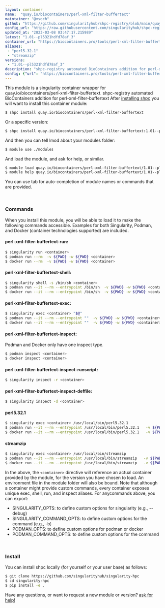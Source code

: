 ```yaml
---
layout: container
name:  "quay.io/biocontainers/perl-xml-filter-buffertext"
maintainer: "@vsoch"
github: "https://github.com/singularityhub/shpc-registry/blob/main/quay.io/biocontainers/perl-xml-filter-buffertext/container.yaml"
config_url: "https://raw.githubusercontent.com/singularityhub/shpc-registry/main/quay.io/biocontainers/perl-xml-filter-buffertext/container.yaml"
updated_at: "2023-03-08 03:47:17.215989"
latest: "1.01--pl5321hdfd78af_3"
container_url: "https://biocontainers.pro/tools/perl-xml-filter-buffertext"
aliases:
 - "perl5.32.1"
 - "streamzip"
versions:
 - "1.01--pl5321hdfd78af_3"
description: "shpc-registry automated BioContainers addition for perl-xml-filter-buffertext"
config: {"url": "https://biocontainers.pro/tools/perl-xml-filter-buffertext", "maintainer": "@vsoch", "description": "shpc-registry automated BioContainers addition for perl-xml-filter-buffertext", "latest": {"1.01--pl5321hdfd78af_3": "sha256:df87f7f57d0ee0003714b39658043e6cb969a33db9d5eadcf2826cb3e55dcb2d"}, "tags": {"1.01--pl5321hdfd78af_3": "sha256:df87f7f57d0ee0003714b39658043e6cb969a33db9d5eadcf2826cb3e55dcb2d"}, "docker": "quay.io/biocontainers/perl-xml-filter-buffertext", "aliases": {"perl5.32.1": "/usr/local/bin/perl5.32.1", "streamzip": "/usr/local/bin/streamzip"}}
---
```


This module is a singularity container wrapper for quay.io/biocontainers/perl-xml-filter-buffertext.
shpc-registry automated BioContainers addition for perl-xml-filter-buffertext
After [installing shpc](#install) you will want to install this container module:


```bash
$ shpc install quay.io/biocontainers/perl-xml-filter-buffertext
```

Or a specific version:

```bash
$ shpc install quay.io/biocontainers/perl-xml-filter-buffertext:1.01--pl5321hdfd78af_3
```

And then you can tell lmod about your modules folder:

```bash
$ module use ./modules
```

And load the module, and ask for help, or similar.

```bash
$ module load quay.io/biocontainers/perl-xml-filter-buffertext/1.01--pl5321hdfd78af_3
$ module help quay.io/biocontainers/perl-xml-filter-buffertext/1.01--pl5321hdfd78af_3
```

You can use tab for auto-completion of module names or commands that are provided.

<br>

### Commands

When you install this module, you will be able to load it to make the following commands accessible.
Examples for both Singularity, Podman, and Docker (container technologies supported) are included.

#### perl-xml-filter-buffertext-run:

```bash
$ singularity run <container>
$ podman run --rm  -v ${PWD} -w ${PWD} <container>
$ docker run --rm  -v ${PWD} -w ${PWD} <container>
```

#### perl-xml-filter-buffertext-shell:

```bash
$ singularity shell -s /bin/sh <container>
$ podman run --it --rm --entrypoint /bin/sh  -v ${PWD} -w ${PWD} <container>
$ docker run --it --rm --entrypoint /bin/sh  -v ${PWD} -w ${PWD} <container>
```

#### perl-xml-filter-buffertext-exec:

```bash
$ singularity exec <container> "$@"
$ podman run --it --rm --entrypoint ""  -v ${PWD} -w ${PWD} <container> "$@"
$ docker run --it --rm --entrypoint ""  -v ${PWD} -w ${PWD} <container> "$@"
```

#### perl-xml-filter-buffertext-inspect:

Podman and Docker only have one inspect type.

```bash
$ podman inspect <container>
$ docker inspect <container>
```

#### perl-xml-filter-buffertext-inspect-runscript:

```bash
$ singularity inspect -r <container>
```

#### perl-xml-filter-buffertext-inspect-deffile:

```bash
$ singularity inspect -d <container>
```


#### perl5.32.1

```bash
$ singularity exec <container> /usr/local/bin/perl5.32.1
$ podman run --it --rm --entrypoint /usr/local/bin/perl5.32.1   -v ${PWD} -w ${PWD} <container> -c " $@"
$ docker run --it --rm --entrypoint /usr/local/bin/perl5.32.1   -v ${PWD} -w ${PWD} <container> -c " $@"
```


#### streamzip

```bash
$ singularity exec <container> /usr/local/bin/streamzip
$ podman run --it --rm --entrypoint /usr/local/bin/streamzip   -v ${PWD} -w ${PWD} <container> -c " $@"
$ docker run --it --rm --entrypoint /usr/local/bin/streamzip   -v ${PWD} -w ${PWD} <container> -c " $@"
```



In the above, the `<container>` directive will reference an actual container provided
by the module, for the version you have chosen to load. An environment file in the
module folder will also be bound. Note that although a container
might provide custom commands, every container exposes unique exec, shell, run, and
inspect aliases. For anycommands above, you can export:

 - SINGULARITY_OPTS: to define custom options for singularity (e.g., --debug)
 - SINGULARITY_COMMAND_OPTS: to define custom options for the command (e.g., -b)
 - PODMAN_OPTS: to define custom options for podman or docker
 - PODMAN_COMMAND_OPTS: to define custom options for the command

<br>

### Install

You can install shpc locally (for yourself or your user base) as follows:

```bash
$ git clone https://github.com/singularityhub/singularity-hpc
$ cd singularity-hpc
$ pip install -e .
```

Have any questions, or want to request a new module or version? [ask for help!](https://github.com/singularityhub/singularity-hpc/issues)